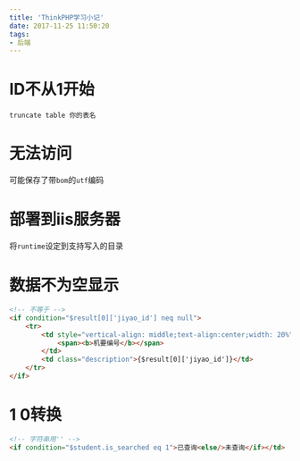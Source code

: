 ```yaml
---
title: 'ThinkPHP学习小记'
date: 2017-11-25 11:50:20
tags:
- 后端
---
```


# ID不从1开始
`truncate table 你的表名`

# 无法访问
可能保存了带`bom`的`utf`编码

# 部署到iis服务器
将`runtime`设定到支持写入的目录

# 数据不为空显示
```html
<!-- 不等于 -->
<if condition="$result[0]['jiyao_id'] neq null">
	<tr>
        <td style="vertical-align: middle;text-align:center;width: 20%">
            <span><b>机要编号</b></span>
        </td>
        <td class="description">{$result[0]['jiyao_id']}</td>
    </tr>
</if>
```

# 1 0转换
```html
<!-- 字符串用'' -->
<if condition="$student.is_searched eq 1">已查询<else/>未查询</if></td>
```